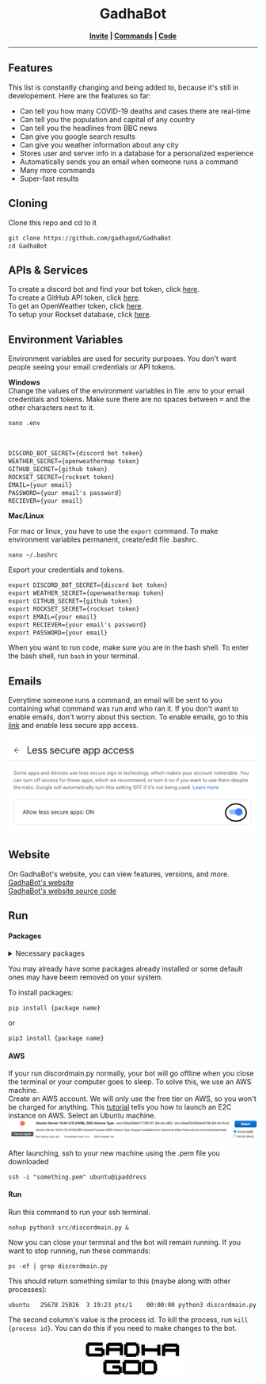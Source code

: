 <h1 align="center">GadhaBot</h1>
<p align="center">
  <b><a href="https://discord.com/oauth2/authorize?client_id=714911868455747629&permissions=0&scope=bot">Invite</a> | 
    <a href="https://github.com/gadhagod/GadhaBot/blob/master/commands.txt">Commands</a> |
    <a href="https://github.com/gadhagod/GadhaBot">Code</a>
  </b>
</p>

<hr>
<h2>Features</h2>
This list is constantly changing and being added to, because it's still in developement. Here are the features so far:
<ul>
  <li>Can tell you how many COVID-19 deaths and cases there are real-time</li>
  <li>Can tell you the population and capital of any country</li>
  <li>Can tell you the headlines from BBC news</li>
  <li>Can give you google search results</li>
  <li>Can give you weather information about any city</li>
  <li>Stores user and server info in a database for a personalized experience</li>
  <li>Automatically sends you an email when someone runs a command</li>
  <li>Many more commands
  <li>Super-fast results</li>
</ul>

<h2>Cloning</h2>
<p>Clone this repo and cd to it</p>

    git clone https://github.com/gadhagod/GadhaBot
    cd GadhaBot

<h2>APIs & Services</h2>
To create a discord bot and find your bot token, click <a href="DiscordBotCreate.md">here</a>.<br> 
To create a GitHub API token, click <a href="GithubAPI.md">here</a>.
<br>To get an OpenWeather token, click <a href="OpenWeatherAPI.md">here</a>.<br>
To setup your Rockset database, click <a href="Rockset.md">here</a>.

<h2>Environment Variables</h2>
<p>Environment variables are used for security purposes. You don't want people seeing your email credentials or API tokens. </p>
<p><b>Windows</b><br>
Change the values of the environment variables in file .env to your email credentials and tokens. Make sure there are no spaces between <kbd>=</kbd> and the other characters next to it. 
  
    nano .env
 <br>
 
    DISCORD_BOT_SECRET={discord bot token}
    WEATHER_SECRET={openweathermap token}
    GITHUB_SECRET={github token}
	ROCKSET_SECRET={rockset token}
    EMAIL={your email}
    PASSWORD={your email's password}
    RECIEVER={your email}

<p><b>Mac/Linux</b></p>
<p>For mac or linux, you have to use the <code>export</code> command. To make environment variables permanent, create/edit file .bashrc.</p>

    nano ~/.bashrc
<p>Export your credentials and tokens.</p>

    export DISCORD_BOT_SECRET={discord bot token}
    export WEATHER_SECRET={openweathermap token}
    export GITHUB_SECRET={github token}
    export ROCKSET_SECRET={rockset token}
    export EMAIL={your email}
    export RECIEVER={your email's password}
    export PASSWORD={your email}
<p>When you want to run code, make sure you are in the bash shell. To enter the bash shell, run <code>bash</code> in your terminal.</p>

<h2>Emails</h2>
<p>Everytime someone runs a command, an email will be sent to you containing what command was run and who ran it. If you don't want to enable emails, don't worry about this section. To enable emails, go to this <a href="https://myaccount.google.com/u/5/lesssecureapps?gar=1">link</a> and enable less secure app access.</p>
<div align="center">
<img src="images/LessSecureAppAcess.png" style="vertical-align:middle"/>
</div>

<h2>Website</h2>
<p>On GadhaBot's website, you can view features, versions, and more.<br>
<a href="https://gadhabot.gadhagod.repl.co/">GadhaBot's website</a><br>
<a href="https://github.com/gadhagod/GadhaBot/tree/master/website">GadhaBot's website source code</a>

<h2>Run</h2>
<p><h4>Packages</h4></p>
<details>
  <summary>Necessary packages</summary>
  <ul>
    <li>discord</li>
    <li>datetime</li>
    <li>countryinfo</li>
    <li>beautifulsoup4</li>
    <li>feedparser</li>
    <li>requests</li>
    <li>google</li>
    <li>pygithub</li>
    <li>mimemultipart</li>
    <li>rockset</li>
  </ul>
</details>

<p>You may already have some packages already installed or some default ones may have beem removed on your system.</p>
</p>To install packages:</p>

    pip install {package name}
<p>or</p>

    pip3 install {package name}

<h4>AWS</h4>
If your run discordmain.py normally, your bot will go offline when you close the terminal or your computer goes to sleep. To solve this, we use an AWS machine.<br> Create an AWS account. We will only use the free tier on AWS, so you won't be charged for anything. This <a href="https://docs.aws.amazon.com/efs/latest/ug/gs-step-one-create-ec2-resources.html">tutorial</a> tells you how to launch an E2C instance on AWS. Select an Ubuntu machine. <br>
<div align="center">
<img src="images/UbuntuAWS.png" style="vertical-align:middle"/>
</div>
<br>After launching, ssh to your new machine using the .pem file you downloaded

    ssh -i "something.pem" ubuntu@ipaddress
<h4>Run</h4>
Run this command to run your ssh terminal.

    nohup python3 src/discordmain.py &
Now you can close your terminal and the bot will remain running. If you want to stop running, run these commands:

    ps -ef | grep discordmain.py
This should return something similar to this (maybe along with other processes):

    ubuntu   25678 25026  3 19:23 pts/1    00:00:00 python3 discordmain.py
The second column's value is the process id. To kill the process, run <code>kill {process id}</code>. You can do this if you need to make changes to the bot.
<br><p align="center">
  <a href="http://gadhagod.repl.co/"><img src="images/logo.png" legnth=40% width=40%></a>
</p>
